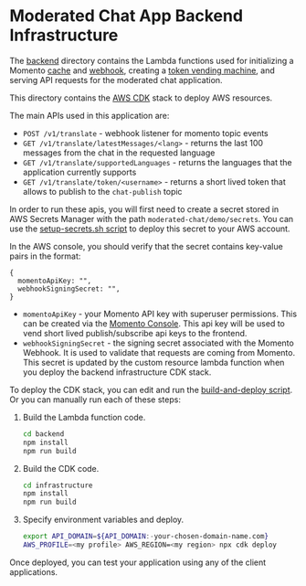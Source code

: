 # Moderated Chat App Backend Infrastructure

The [backend](../backend/) directory contains the Lambda functions used for initializing a Momento [cache](https://docs.momentohq.com/cache) and [webhook](https://docs.momentohq.com/topics/webhooks/overview), creating a [token vending machine](https://github.com/momentohq/client-sdk-javascript/tree/main/examples/nodejs/token-vending-machine), and serving API requests for the moderated chat application.

This directory contains the [AWS CDK](https://github.com/aws/aws-cdk) stack to deploy AWS resources.

The main APIs used in this application are:

- `POST /v1/translate` - webhook listener for momento topic events
- `GET /v1/translate/latestMessages/<lang>` - returns the last 100 messages from the chat in the requested language
- `GET /v1/translate/supportedLanguages` - returns the languages that the application currently supports
- `GET /v1/translate/token/<username>` - returns a short lived token that allows <username> to publish to the `chat-publish` topic

In order to run these apis, you will first need to create a secret stored in AWS Secrets Manager with the path `moderated-chat/demo/secrets`. You can use the [setup-secrets.sh script](./setup-secrets.sh) to deploy this secret to your AWS account.

In the AWS console, you should verify that the secret contains key-value pairs in the format:

```text
{
  momentoApiKey: "",
  webhookSigningSecret: "",
}
```

- `momentoApiKey` - your Momento API key with superuser permissions. This can be created via the [Momento Console](https://console.gomomento.com/api-keys). This api key will be used to vend short lived publish/subscribe api keys to the frontend.
- `webhookSigningSecret` - the signing secret associated with the Momento Webhook. It is used to validate that requests are coming from Momento. This secret is updated by the custom resource lambda function when you deploy the backend infrastructure CDK stack.

To deploy the CDK stack, you can edit and run the [build-and-deploy script](./build-and-deploy.sh).
Or you can manually run each of these steps:

1. Build the Lambda function code.

    ```bash
    cd backend
    npm install
    npm run build
    ```

2. Build the CDK code.

    ```bash
    cd infrastructure
    npm install
    npm run build
    ```

3. Specify environment variables and deploy.

    ```bash
    export API_DOMAIN=${API_DOMAIN:-your-chosen-domain-name.com}
    AWS_PROFILE=<my profile> AWS_REGION=<my region> npx cdk deploy
    ```

Once deployed, you can test your application using any of the client applications.
